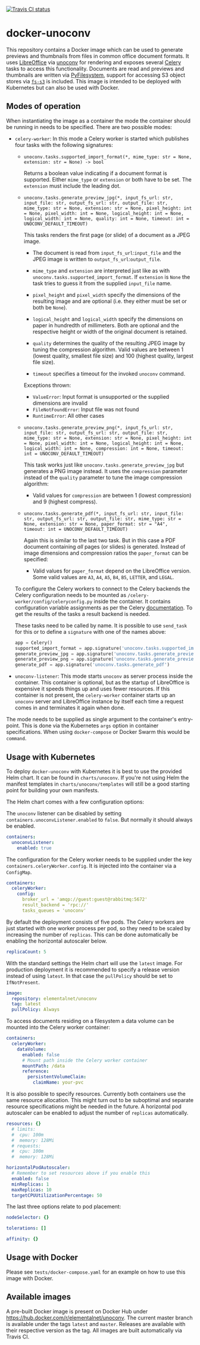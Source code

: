 [![Travis CI status](https://img.shields.io/travis/elemental-lf/docker-unoconv/master.svg?style=plastic&label=Travis%20CI)](https://travis-ci.org/elemental-lf/docker-unoconv)

# docker-unoconv

This repository contains a Docker image which can be used to generate previews and thumbnails from files in common 
office  document formats.  It uses [LibreOffice](https://www.libreoffice.org/) via 
[unoconv](https://github.com/unoconv/unoconv) for rendering and exposes several [Celery](http://www.celeryproject.org/) 
tasks to access this functionality. Documents are read and previews and thumbnails are written via
[PyFilesystem](https://www.pyfilesystem.org/), support for accessing S3 object stores via 
[`fs-s3`](https://fs-s3fs.readthedocs.io/) is included. This image is intended to be deployed with Kubernetes but can
also be used with Docker.

## Modes of operation

When instantiating the image as a container the mode the container should be running in needs to be specified. There
are two possible modes:

* `celery-worker`: In this mode a Celery worker is started which publishes four tasks with the following signatures:
    
    * `unoconv.tasks.supported_import_format(*, mime_type: str = None, extension: str = None) -> bool`
    
        Returns a boolean value indicating if a document format is supported. Either `mime_type` or `extension` or both
        have to be set. The `extension` must include the leading dot.
    
    * `unoconv.tasks.generate_preview_jpg(*, input_fs_url: str, input_file: str, output_fs_url: str, output_file: str, 
       mime_type: str = None, extension: str = None, pixel_height: int = None, pixel_width: int = None,
       logical_height: int = None, logical_width: int = None, quality: int = None, timeout: int = UNOCONV_DEFAULT_TIMEOUT)`
        
        This tasks renders the first page (or slide) of a document as a JPEG image.
         
        * The document is read from `input_fs_url`:`input_file` and the JPEG image is written to `output_fs_url`:`output_file`.
         
        * `mime_type` and `extension` are interpreted just like as with `unoconv.tasks.supported_import_format`. 
          If `extension` is `None` the  task tries to guess it from the supplied `input_file` name.
         
        * `pixel_height` and `pixel_width` specify the dimensions of the resulting image and are optional (i.e. they either must be set or 
          both be `None`).
          
        * `logical_height` and `logical_width` specify the dimensions on paper in hundredth of millimeters. Both are
          optional and the respective height or width of the original document is retained.
          
        * `quality` determines the quality of the resulting JPEG image by tuning the compression algorithm. Valid
          values are between 1 (lowest quality, smallest file size) and 100 (highest quality, largest file size).
        
        * `timeout` specifies a timeout for the invoked `unoconv` command. 
        
        Exceptions thrown:
        
        * `ValueError`: Input format is unsupported or the supplied dimensions are invalid
        * `FileNotFoundError`: Input file was not found
        * `RuntimeError`: All other cases
        
    * `unoconv.tasks.generate_preview_png(*, input_fs_url: str, input_file: str, output_fs_url: str, output_file: str,
       mime_type: str = None, extension: str = None, pixel_height: int = None, pixel_width: int = None,
       logical_height: int = None, logical_width: int = None, compression: int = None, timeout: int = UNOCONV_DEFAULT_TIMEOUT)`
        
        This task works just like `unoconv.tasks.generate_preview_jpg` but generates a PNG image instead. It
        uses the `compression` parameter instead of the `quality` parameter to tune the image compression algorithm:
        
        * Valid values for `compression` are between 1 (lowest compression) and 9 (highest compress). 
        
    * `unoconv.tasks.generate_pdf(*, input_fs_url: str, input_file: str, output_fs_url: str,
       output_file: str, mime_type: str = None, extension: str = None, paper_format: str = "A4", 
       timeout: int = UNOCONV_DEFAULT_TIMEOUT)`
        
       Again this is similar to the last two task. But in this case a PDF document containing *all* pages (or slides)
       is generated. Instead of image dimensions and compression ratios the `paper_format` can be specified:
        
        * Valid values for `paper_format` depend on the LibreOffice version. Some valid values are `A3`, `A4`, `A5`,
          `B4`, `B5`, `LETTER`, and `LEGAL`. 
    
    To configure the Celery workers to connect to the Celery backends the Celery configuration needs to be mounted as 
    `/celery-worker/config/celeryconfig.py` inside the container. It contains configuration variable assignments
    as per the Celery [documentation](http://docs.celeryproject.org/en/latest/userguide/configuration.html). To
    get the results of the tasks a result backend is needed.
    
    These tasks need to be called by name. It is possible to use `send_task` for this or to define a `signature` with
    one of the names above:
    
    ```python
    app = Celery()
    supported_import_format = app.signature('unoconv.tasks.supported_import_format')
    generate_preview_jpg = app.signature('unoconv.tasks.generate_preview_jpg')
    generate_preview_png = app.signature('unoconv.tasks.generate_preview_png')
    generate_pdf = app.signature('unoconv.tasks.generate_pdf')
    ``` 
    
* `unoconv-listener`: This mode starts `unoconv` as server process inside the container. This container is optional, but
    as the startup of LibreOffice is expensive it speeds things up and uses fewer resources. If this container is 
    not present, the `celery-worker` container starts up an `unoconv` server and LibreOffice instance by itself each 
    time a request comes in and terminates it again when done. 
        
The mode needs to be supplied as single argument to the container's entry-point. This is done via the 
Kubernetes `args` option in container specifications. When using `docker-compose` or Docker Swarm
this would be `command`.  

## Usage with Kubernetes

To deploy `docker-unoconv` with Kubernetes it is best to use the provided Helm chart. It can be found in `charts/unoconv`.
If you're not using Helm the manifest templates in `charts/unoconv/templates` will still be a good starting point
for building your own manifests.

The Helm chart comes with a few configuration options:

The `unoconv` listener can be disabled by setting `containers.unoconvListener.enabled` to `false`. But normally it
should always be enabled.

```yaml
containers:
  unoconvListener:
    enabled: true
```

The configuration for the Celery worker needs to be supplied under the key `containers.celeryWorker.config`. It is
injected into the container via a `ConfigMap`.

```yaml
containers:
  celeryWorker:
    config:
      broker_url = 'amqp://guest:guest@rabbitmq:5672'
      result_backend = 'rpc://'
      tasks_queues = 'unoconv'
```

By default the deployment consists of five pods. The Celery workers are just started with one worker process per pod, 
so they need to be scaled by increasing the number of `replicas`. This can be done automatically be enabling the 
horizontal autoscaler below.

```yaml
replicaCount: 5 
```
With the standard settings the Helm chart will use the `latest` image. For production deployment it is recommended 
to specify a release version instead of using `latest`. In that case the `pullPolicy` should be set to `IfNotPresent`.

```yaml
image:
  repository: elementalnet/unoconv
  tag: latest
  pullPolicy: Always
```

To access documents residing on a filesystem a data volume can be mounted into the Celery worker container:

```yaml
containers:
  celeryWorker:
    dataVolume:
      enabled: false
      # Mount path inside the Celery worker container
      mountPath: /data
      reference:
        persistentVolumeClaim:
          claimName: your-pvc
```
It is also possible to specify resources. Currently both containers use the same resource allocation. This
might turn out to be suboptimal and separate resource specifications might be needed in the future. A horizontal
pod autoscaler can be enabled to adjust the number of `replicas` automatically.

```yaml
resources: {}
  # limits:
  #  cpu: 100m
  #  memory: 128Mi
  # requests:
  #  cpu: 100m
  #  memory: 128Mi

horizontalPodAutoscaler:
  # Remember to set resources above if you enable this
  enabled: false
  minReplicas: 1
  maxReplicas: 10
  targetCPUUtilizationPercentage: 50
```

The last three options relate to pod placement:

```yaml
nodeSelector: {}

tolerations: []

affinity: {}  
```

## Usage with Docker

Please see `tests/docker-compose.yaml` for an example on how to use this image with Docker.

## Available images

A pre-built Docker image is present on Docker Hub under https://hub.docker.com/r/elementalnet/unoconv. The current
master branch is available under the tags `latest` and `master`. Releases are available with their respective
version as the tag. All images are built automatically via Travis CI.
